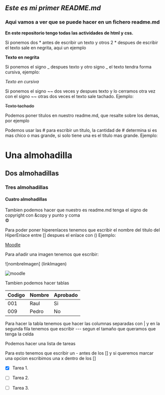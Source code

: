 ## _Este es mi primer README.md_


### **Aqui vamos a ver que se puede hacer en un fichero readme.md**
**En este repositorio tengo todas las actividades de html y css.**

Si ponemos dos * antes de escribir un texto y otros 2 * despues de escribir el texto sale en negrita, aqui un ejemplo

**Texto en negrita**

Si ponemos el signo _ despues texto y otro signo _ el texto tendra forma cursiva, ejemplo:

_Texto en cursiva_

Si ponemos el signo ~~ dos veces y despues texto y lo cerramos otra vez con el signo ~~ otras dos veces el texto sale tachado.
Ejemplo:

~~Texto tachado~~

Podemos poner titulos en nuestro readme.md, que resalte sobre los demas, por ejemplo

Podemos usar las # para escribir un titulo, la cantidad de  # determina si es mas chico o mas grande, si solo tiene una es el titulo mas grande. Ejemplo:

# Una almohadilla
## Dos almohadillas
### Tres almohadillas

#### Cuatro almohadillas

Tambien podemos hacer que nuestro es readme.md tenga el signo de copyright con &copy y punto y coma  
&copy;

Para poder poner hiperenlaces tenemos que escribir el nombre del titulo del HiperEnlace entre [] despues el enlace con () Ejemplo:

[Moodle](https://educacionadistancia.juntadeandalucia.es/centros/cordoba/my/)


Para añadir una imagen tenemos que escribir:

![nombreImagen] (linkImagen)

![moodle](https://educacionadistancia.juntadeandalucia.es/centros/cordoba/pluginfile.php/1/theme_moove/logo/1636368295/logo_moodle_centros_4A_21_22.svg)


Tambien podemos hacer tablas

|Codigo|Nombre|Aprobado|
|------|------|--------|
|001|Raul|Si|
|009|Pedro|No|

Para hacer la tabla tenemos que hacer las columnas separadas con | y en la segunda fila tenemos que escribir --- segun el tamaño que queramos que tenga la celda

Podemos hacer una lista de tareas

Para esto tenemos que escribir un - antes de los [] y si queremos marcar una opcion escribimos una x dentro de los []
- [x] Tarea 1.
- [ ] Tarea 2.
- [ ] Tarea 3.

